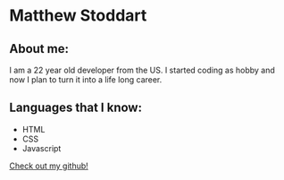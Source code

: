 # Matthew Stoddart

## About me:

I am a 22 year old developer from the US. I started coding as hobby and now I plan to turn it into a life long career.

## Languages that I know:

- HTML
- CSS
- Javascript

[Check out my github!](https://github.com/MatthewStoddart)
